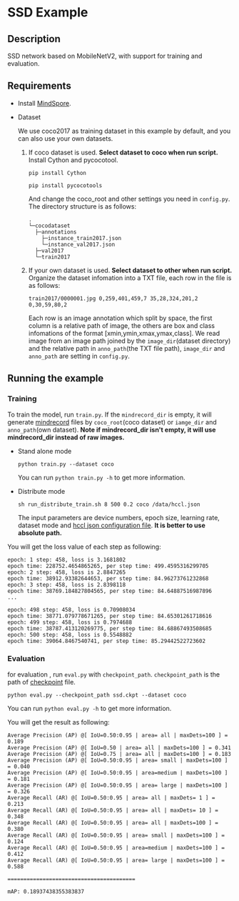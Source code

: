 # SSD Example

## Description

SSD network based on MobileNetV2, with support for training and evaluation.

## Requirements

- Install [MindSpore](https://www.mindspore.cn/install/en).

- Dataset

    We use coco2017 as training dataset in this example by default, and you can also use your own datasets.

    1. If coco dataset is used. **Select dataset to coco when run script.**
        Install Cython and pycocotool.

        ```
        pip install Cython

        pip install pycocotools
        ```
        And change the coco_root and other settings you need in `config.py`. The directory structure is as follows:


        ```
        .
        └─cocodataset
          ├─annotations
            ├─instance_train2017.json
            └─instance_val2017.json
          ├─val2017
          └─train2017
        ```

    2. If your own dataset is used. **Select dataset to other when run script.**
        Organize the dataset infomation into a TXT file, each row in the file is as follows:

        ```
        train2017/0000001.jpg 0,259,401,459,7 35,28,324,201,2 0,30,59,80,2
        ```

        Each row is an image annotation which split by space, the first column is a relative path of image, the others are box and class infomations of the format [xmin,ymin,xmax,ymax,class]. We read image from an image path joined by the `image_dir`(dataset directory) and the relative path in `anno_path`(the TXT file path), `image_dir` and `anno_path` are setting in `config.py`.


## Running the example

### Training

To train the model, run `train.py`. If the `mindrecord_dir` is empty, it will generate [mindrecord](https://www.mindspore.cn/tutorial/en/master/use/data_preparation/converting_datasets.html) files by `coco_root`(coco dataset) or `iamge_dir` and `anno_path`(own dataset). **Note if mindrecord_dir isn't empty, it will use mindrecord_dir instead of raw images.**


- Stand alone mode

    ```
    python train.py --dataset coco

    ```

    You can run ```python train.py -h```  to get more information.


- Distribute mode

    ```
    sh run_distribute_train.sh 8 500 0.2 coco /data/hccl.json
    ```

    The input parameters are device numbers, epoch size, learning rate, dataset mode and [hccl json configuration file](https://www.mindspore.cn/tutorial/en/master/advanced_use/distributed_training.html). **It is better to use absolute path.** 

You will get the loss value of each step as following:

```
epoch: 1 step: 458, loss is 3.1681802
epoch time: 228752.4654865265, per step time: 499.4595316299705
epoch: 2 step: 458, loss is 2.8847265
epoch time: 38912.93382644653, per step time: 84.96273761232868
epoch: 3 step: 458, loss is 2.8398118
epoch time: 38769.184827804565, per step time: 84.64887516987896
...

epoch: 498 step: 458, loss is 0.70908034
epoch time: 38771.079778671265, per step time: 84.65301261718616
epoch: 499 step: 458, loss is 0.7974688
epoch time: 38787.413120269775, per step time: 84.68867493508685
epoch: 500 step: 458, loss is 0.5548882
epoch time: 39064.8467540741, per step time: 85.29442522723602
```

### Evaluation

for evaluation , run `eval.py` with `checkpoint_path`. `checkpoint_path` is the path of [checkpoint](https://www.mindspore.cn/tutorial/en/master/use/saving_and_loading_model_parameters.html) file.

```
python eval.py --checkpoint_path ssd.ckpt --dataset coco
```

You can run ```python eval.py -h```  to get more information.
 
You will get the result as following:

```
Average Precision (AP) @[ IoU=0.50:0.95 | area= all | maxDets=100 ] = 0.189
Average Precision (AP) @[ IoU=0.50 | area= all | maxDets=100 ] = 0.341
Average Precision (AP) @[ IoU=0.75 | area= all | maxDets=100 ] = 0.183
Average Precision (AP) @[ IoU=0.50:0.95 | area= small | maxDets=100 ] = 0.040
Average Precision (AP) @[ IoU=0.50:0.95 | area=medium | maxDets=100 ] = 0.181
Average Precision (AP) @[ IoU=0.50:0.95 | area= large | maxDets=100 ] = 0.326
Average Recall (AR) @[ IoU=0.50:0.95 | area= all | maxDets= 1 ] = 0.213
Average Recall (AR) @[ IoU=0.50:0.95 | area= all | maxDets= 10 ] = 0.348
Average Recall (AR) @[ IoU=0.50:0.95 | area= all | maxDets=100 ] = 0.380
Average Recall (AR) @[ IoU=0.50:0.95 | area= small | maxDets=100 ] = 0.124
Average Recall (AR) @[ IoU=0.50:0.95 | area=medium | maxDets=100 ] = 0.412
Average Recall (AR) @[ IoU=0.50:0.95 | area= large | maxDets=100 ] = 0.588

========================================

mAP: 0.18937438355383837
```
